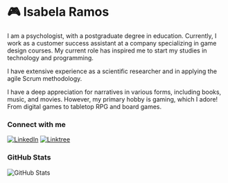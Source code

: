 # 🎮 Isabela Ramos

I am a psychologist, with a postgraduate degree in education. Currently, I work as a customer success assistant at a company specializing in game design courses. My current role has inspired me to start my studies in technology and programming. 

I have extensive experience as a scientific researcher and in applying the agile Scrum methodology.

I have a deep appreciation for narratives in various forms, including books, music, and movies. However, my primary hobby is gaming, which I adore! From digital games to tabletop RPG and board games.

### Connect with me

[![LinkedIn](https://img.shields.io/badge/LinkedIn-000000?style=for-the-badge&logo=linkedin&logoColor=blue)](https://www.linkedin.com/in/isabela-ramos-1b857666/)
[![Linktree](https://img.shields.io/badge/linktree-000000?style=for-the-badge&logo=linktree&logoColor=blue)](https://linktr.ee/IsaRamos)

### GitHub Stats
![GitHub Stats](https://github-readme-stats.vercel.app/api?username=IsaRamos&hide_title=true&theme=transparent&bg_color=000&border_color=000&show_icons=true&icon_color=30A3DC&title_color=30A3DC&text_color=FFF)
